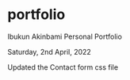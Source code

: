 # portfolio
 Ibukun Akinbami Personal Portfolio

Saturday, 2nd April, 2022

Updated the Contact form css file